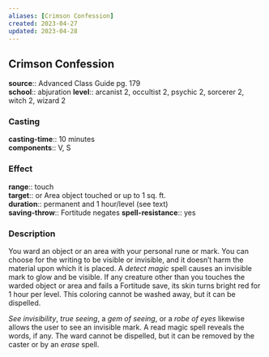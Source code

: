 ```yaml
---
aliases: [Crimson Confession]
created: 2023-04-27
updated: 2023-04-28
---
```


## Crimson Confession

**source**:: Advanced Class Guide pg. 179  
**school**:: abjuration
**level**:: arcanist 2, occultist 2, psychic 2, sorcerer 2, witch 2, wizard 2

### Casting

**casting-time**:: 10 minutes  
**components**:: V, S

### Effect

**range**:: touch  
**target**:: or Area object touched or up to 1 sq. ft.  
**duration**:: permanent and 1 hour/level (see text)  
**saving-throw**:: Fortitude negates
**spell-resistance**:: yes

### Description

You ward an object or an area with your personal rune or mark. You can choose for the writing to be visible or invisible, and it doesn’t harm the material upon which it is placed. A *detect magic* spell causes an invisible mark to glow and be visible. If any creature other than you touches the warded object or area and fails a Fortitude save, its skin turns bright red for 1 hour per level. This coloring cannot be washed away, but it can be dispelled.  
  
*See invisibility*, *true seeing*, a *gem of seeing*, or a *robe of eyes* likewise allows the user to see an invisible mark. A read magic spell reveals the words, if any. The ward cannot be dispelled, but it can be removed by the caster or by an *erase* spell.
